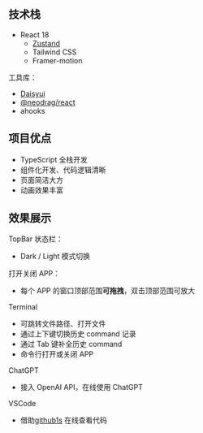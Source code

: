 ## 技术栈

- React 18
  - [Zustand](https://github.com/pmndrs/zustand)
  - Tailwind CSS
  - Framer-motion

工具库：

- [Daisyui](https://daisyui.com/components/)
- [@neodrag/react](https://www.neodrag.dev/docs/react)
- ahooks

## 项目优点

- TypeScript 全栈开发
- 组件化开发、代码逻辑清晰
- 页面简洁大方
- 动画效果丰富


## 效果展示

TopBar 状态栏：

- Dark / Light 模式切换

打开关闭 APP：

- 每个 APP 的窗口顶部范围**可拖拽**，双击顶部范围可放大


Terminal

- 可跳转文件路径、打开文件
- 通过上下键切换历史 command 记录
- 通过 Tab 键补全历史 command
- 命令行打开或关闭 APP

ChatGPT

- 接入 OpenAI API，在线使用 ChatGPT

VSCode

- 借助[github1s](https://github.com/conwnet/github1s) 在线查看代码


